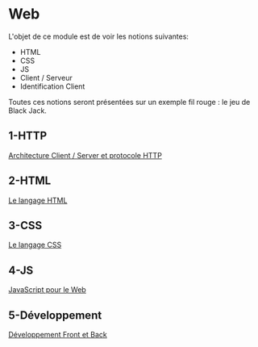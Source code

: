 # Web 

L'objet de ce module est de voir les notions suivantes:
* HTML
* CSS
* JS
* Client / Serveur 
* Identification Client

Toutes ces notions seront présentées sur un exemple fil rouge : le jeu de Black Jack.

## 1-HTTP

[Architecture Client / Server et protocole HTTP](./1-HTTP)

## 2-HTML

[Le langage HTML](./2-HTML)

## 3-CSS

[Le langage CSS](./3-CSS)



## 4-JS

[JavaScript pour le Web](./4-JS)

## 5-Développement

[Développement Front et Back](./5-Developpement)


